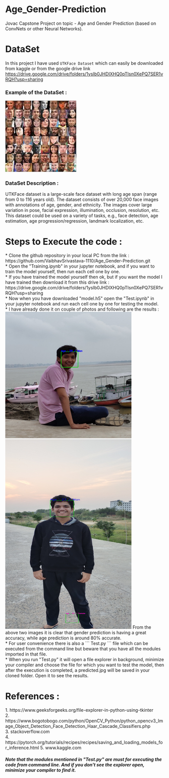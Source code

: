 # Age_Gender-Prediction
 Jovac Capstone Project on topic - Age and Gender Prediction (based on ConvNets or other Neural Networks).
# DataSet
  In this project I have used ```UTKFace Dataset``` which can easily be downloaded from kaggle or from the google drive link https://drive.google.com/drive/folders/1ysIb0JHDIXHQ0pTIsn0XePQ7SER1vRQH?usp=sharing 
  ### Example of the DataSet : 
   <img src="sample.jpg">
  <h3>DataSet Description : </h3>
   UTKFace dataset is a large-scale face dataset with long age span (range from 0 to 116 years old). The dataset consists of over 20,000 face images with annotations of age, gender, and ethnicity. The images cover large variation in pose, facial expression, illumination, occlusion, resolution, etc. This dataset could be used on a variety of tasks, e.g., face detection, age estimation, age progression/regression, landmark localization, etc.
   <h1> Steps to Execute the code :  </h1>
* Clone the github repository in your local PC from the link : https://github.com/VaibhavSrivastava-1110/Age_Gender-Prediction.git <br>
* Open the "Training.ipynb" in your jupyter notebook, and if you want to train the model yourself, then run each cell one by one. <br>
* If you have trained the model yourself then ok, but if you want the model I have trained then download it from this drive link : https://drive.google.com/drive/folders/1ysIb0JHDIXHQ0pTIsn0XePQ7SER1vRQH?usp=sharing <br>
* Now when you have downloaded "model.h5" open the "Test.ipynb" in your jupyter notebook and run each cell one by one for testing the model. <br>
* I have already done it on couple of photos and following are the results : 
   <img src = "predicted.jpg" width = "400" height = "400">
   <img src = "predicted2.jpg" width="400" height="600">
   From the above two images it is clear that gender prediction is having a great accuracy, while age prediction is around 80% accurate. <br>
* For user convenience there is also a ``` Test.py ``` file which can be executed from the command line but beware that you have all the modules imported in that file. <br>
* When you run "Test.py" it will open a file explorer in background, minimize your compiler and choose the file for which you want to test the model, then after the execution is completed, a predicted.jpg will be saved in your cloned folder. Open it to see the results. <br>
<h1>References : </h1> 
1. https://www.geeksforgeeks.org/file-explorer-in-python-using-tkinter <br>
2. https://www.bogotobogo.com/python/OpenCV_Python/python_opencv3_Image_Object_Detection_Face_Detection_Haar_Cascade_Classifiers.php <br>
3. stackoverflow.com <br>
4. https://pytorch.org/tutorials/recipes/recipes/saving_and_loading_models_for_inference.html
5. www.kaggle.com 
<h5> Note that the modules mentioned in "Test.py" are must for executing the code from command line. And if you don't see the explorer open, minimize your compiler to find it. </h5>
